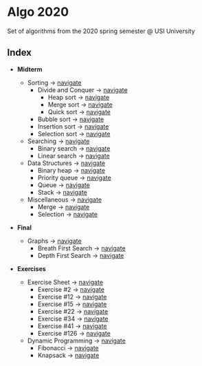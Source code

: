 # Algo 2020

Set of algorithms from the 2020 spring semester @ USI University

## Index

- **Midterm**
  - Sorting -> [navigate](https://github.com/edoriggio/algo2020/tree/master/midterm/sorting)
    - Divide and Conquer -> [navigate](https://github.com/edoriggio/algo2020/tree/master/midterm/sorting/divide_and_conquer)
      - Heap sort -> [navigate](https://github.com/edoriggio/algo2020/tree/master/midterm/sorting/divide_and_conquer/heap_sort.py)
      - Merge sort -> [navigate](https://github.com/edoriggio/algo2020/tree/master/midterm/sorting/divide_and_conquer/merge_sort.py)
      - Quick sort -> [navigate](https://github.com/edoriggio/algo2020/tree/master/midterm/sorting/divide_and_conquer/quick_sort.py)
    - Bubble sort -> [navigate](https://github.com/edoriggio/algo2020/tree/master/midterm/sorting/bubble_sort.py)
    - Insertion sort -> [navigate](https://github.com/edoriggio/algo2020/tree/master/midterm/sorting/insertion_sort.py)
    - Selection sort -> [navigate](https://github.com/edoriggio/algo2020/tree/master/midterm/sorting/selection_sort.py)
  - Searching -> [navigate](https://github.com/edoriggio/algo2020/tree/master/midterm/searching)
    - Binary search -> [navigate](https://github.com/edoriggio/algo2020/tree/master/midterm/searching/binary_search.py)
    - Linear search -> [navigate](https://github.com/edoriggio/algo2020/tree/master/midterm/searching/linear_search.py)
  - Data Structures -> [navigate](https://github.com/edoriggio/algo2020/tree/master/midterm/data_structures)
    - Binary heap -> [navigate](https://github.com/edoriggio/algo2020/tree/master/midterm/data_structures/binary_heap.py)
    - Priority queue -> [navigate](https://github.com/edoriggio/algo2020/tree/master/midterm/data_structures/priority_queue.py)
    - Queue -> [navigate](https://github.com/edoriggio/algo2020/tree/master/midterm/data_structures/queue.py)
    - Stack -> [navigate](https://github.com/edoriggio/algo2020/tree/master/midterm/data_structures/stack.py)
  - Miscellaneous -> [navigate](https://github.com/edoriggio/algo2020/tree/master/midterm/misc)
    - Merge -> [navigate](https://github.com/edoriggio/algo2020/tree/master/midterm/misc/merge.py)
    - Selection -> [navigate](https://github.com/edoriggio/algo2020/tree/master/midterm/misc/selection.py)
    
- **Final**
  - Graphs -> [navigate](https://github.com/edoriggio/algo2020/tree/master/final/graphs)
    - Breath First Search -> [navigate](https://github.com/edoriggio/algo2020/tree/master/final/graphs/bfs.py)
    - Depth First Search -> [navigate](https://github.com/edoriggio/algo2020/tree/master/final/graphs/dfs.py)
    
- **Exercises**
  - Exercise Sheet -> [navigate](http://github.com/edoriggio/algo2020/tree/master/final/sheet)
    - Exercise #2 -> [navigate](https://github.com/edoriggio/algo-2020/blob/master/exercises/sheet/%232.py)
    - Exercise #12 -> [navigate](https://github.com/edoriggio/algo-2020/blob/master/exercises/sheet/%2312.py)
    - Exercise #15 -> [navigate](https://github.com/edoriggio/algo-2020/blob/master/exercises/sheet/%2315.py)
    - Exercise #22 -> [navigate](https://github.com/edoriggio/algo-2020/blob/master/exercises/sheet/%2322.py)
    - Exercise #34 -> [navigate](https://github.com/edoriggio/algo-2020/blob/master/exercises/sheet/%2334.py)
    - Exercise #41 -> [navigate](https://github.com/edoriggio/algo-2020/blob/master/exercises/sheet/%2341.py)
    - Exercise #126 -> [navigate](https://github.com/edoriggio/algo-2020/blob/master/exercises/sheet/%23126.py)
  - Dynamic Programming -> [navigate](http://github.com/edoriggio/algo2020/tree/master/final/dynamic)
    - Fibonacci -> [navigate](https://github.com/edoriggio/algo-2020/blob/master/exercises/dynamic/dp_fibonacci.py)
    - Knapsack -> [navigate](https://github.com/edoriggio/algo-2020/blob/master/exercises/dynamic/dp_knapsack.py)
